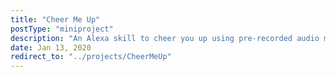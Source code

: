 ```yaml
---
title: "Cheer Me Up"
postType: "miniproject"
description: "An Alexa skill to cheer you up using pre-recorded audio messages from loved ones."
date: Jan 13, 2020
redirect_to: "../projects/CheerMeUp"
---
```

